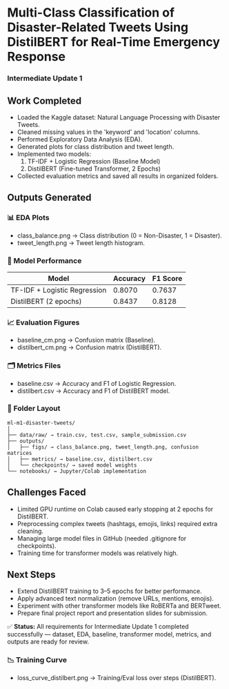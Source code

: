 # Multi-Class Classification of Disaster-Related Tweets Using DistilBERT for Real-Time Emergency Response
### Intermediate Update 1

## Work Completed
- Loaded the Kaggle dataset: Natural Language Processing with Disaster Tweets.
- Cleaned missing values in the 'keyword' and 'location' columns.
- Performed Exploratory Data Analysis (EDA).
- Generated plots for class distribution and tweet length.
- Implemented two models:
  1) TF-IDF + Logistic Regression (Baseline Model)
  2) DistilBERT (Fine-tuned Transformer, 2 Epochs)
- Collected evaluation metrics and saved all results in organized folders.

## Outputs Generated
### 📊 EDA Plots
- class_balance.png  → Class distribution (0 = Non-Disaster, 1 = Disaster).
- tweet_length.png   → Tweet length histogram.

### 🤖 Model Performance
| Model | Accuracy | F1 Score |
|------|-----------|----------|
| TF-IDF + Logistic Regression | 0.8070 | 0.7637 |
| DistilBERT (2 epochs)        | 0.8437 | 0.8128 |

### 📈 Evaluation Figures
- baseline_cm.png   → Confusion matrix (Baseline).
- distilbert_cm.png → Confusion matrix (DistilBERT).

### 🗂️ Metrics Files
- baseline.csv  → Accuracy and F1 of Logistic Regression.
- distilbert.csv → Accuracy and F1 of DistilBERT model.

### 📁 Folder Layout
```
ml-m1-disaster-tweets/
│
├── data/raw/ → train.csv, test.csv, sample_submission.csv
├── outputs/
│   ├── figs/ → class_balance.png, tweet_length.png, confusion matrices
│   ├── metrics/ → baseline.csv, distilbert.csv
│   └── checkpoints/ → saved model weights
└── notebooks/ → Jupyter/Colab implementation
```

## Challenges Faced
- Limited GPU runtime on Colab caused early stopping at 2 epochs for DistilBERT.
- Preprocessing complex tweets (hashtags, emojis, links) required extra cleaning.
- Managing large model files in GitHub (needed .gitignore for checkpoints).
- Training time for transformer models was relatively high.

## Next Steps
- Extend DistilBERT training to 3–5 epochs for better performance.
- Apply advanced text normalization (remove URLs, mentions, emojis).
- Experiment with other transformer models like RoBERTa and BERTweet.
- Prepare final project report and presentation slides for submission.

✅ **Status:** All requirements for Intermediate Update 1 completed successfully — dataset, EDA, baseline, transformer model, metrics, and outputs are ready for review.
### 📉 Training Curve
- loss_curve_distilbert.png → Training/Eval loss over steps (DistilBERT).
